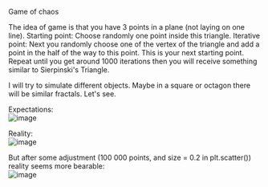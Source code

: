 Game of chaos 

The idea of game is that you have 3 points in a plane (not laying on one line).
Starting point: 
Choose randomly one point inside this triangle.
Iterative point:
Next you randomly choose one of the vertex of the triangle and add a point in the half of the way to this point. This is your next starting point.
Repeat until you get around 1000 iterations then you will receive something similar to Sierpinski's Triangle.

I will try to simulate different objects. Maybe in a square or octagon there will be similar fractals. Let's see.

Expectations:  
![image](https://user-images.githubusercontent.com/26064347/111076695-a842d580-84ed-11eb-8003-767889932aa4.png)

Reality:  
![image](https://user-images.githubusercontent.com/26064347/111076702-ad078980-84ed-11eb-8b58-e467cc1da545.png)


But after some adjustment (100 000 points, and size = 0.2 in plt.scatter()) reality seems more bearable:  
![image](https://user-images.githubusercontent.com/26064347/111076766-f8ba3300-84ed-11eb-8116-52bba2770b3d.png)

